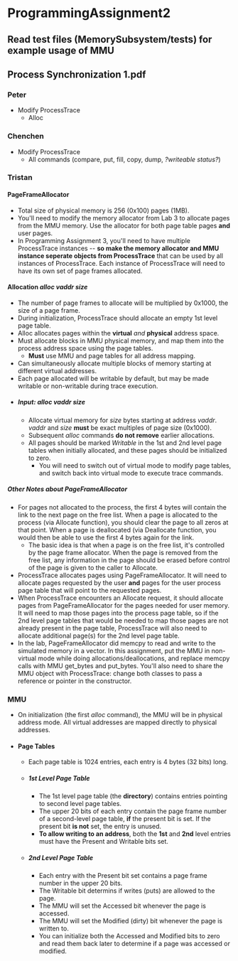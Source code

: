 # ProgrammingAssignment2

## Read test files (MemorySubsystem/tests) for example usage of MMU
## Process Synchronization 1.pdf

### Peter
- Modify ProcessTrace
  - Alloc

### Chenchen
- Modify ProcessTrace
  - All commands (compare, put, fill, copy, dump, *?writeable status?*)

### Tristan
#### PageFrameAllocator
  - Total size of physical memory is 256 (0x100) pages (1MB).
  - You'll need to modify the memory allocator from Lab 3 to allocate pages from the MMU memory. Use the allocator for both page table pages **and** user pages.
  - In Programming Assignment 3, you'll need to have multiple ProcessTrace instances -- **so make the memory allocator and MMU instance seperate objects from ProcessTrace** that can be used by all instances of ProcessTrace. Each instance of ProcessTrace will need to have its own set of page frames allocated. 
  #### Allocation *alloc* *vaddr* *size*
  - The number of page frames to allocate will be multiplied by 0x1000, the size of a page frame. 
  - During initialization, ProcessTrace should allocate an empty 1st level page table.
  - Alloc allocates pages within the **virtual** *and* **physical** address space.
  - Must allocate blocks in MMU physical memory, and map them into the process address space using the page tables.
    - **Must** use MMU and page tables for all address mapping.
  - Can simultaneously allocate multiple blocks of memory starting at different virtual addresses.
  - Each page allocated will be writable by default, but may be made writable or non-writable during trace execution.
  - ##### Input: *alloc* *vaddr* *size*
    - Allocate virtual memory for *size* bytes starting at address *vaddr*. *vaddr* and *size* **must** be exact multiples of page size (0x1000).
    - Subsequent *alloc* commands **do not remove** earlier allocations. 
    - All pages should be marked *Writable* in the 1st and 2nd level page tables when initially allocated, and these pages should be initialized to zero.
        - You will need to switch out of virtual mode to modify page tables, and switch back into virtual mode to execute trace commands.

##### Other Notes about PageFrameAllocator
- For pages not allocated to the process, the first 4 bytes will contain the link to the next page on the free list. When a page is allocated to the process (via Allocate function), you should clear the page to all zeros at that point. When a page is deallocated (via Deallocate function, you would then be able to use the first 4 bytes again for the link. 
    - The basic idea is that when a page is on the free list, it's controlled by the page frame allocator. When the page is removed from the free list, any information in the page should be erased before control of the page is given to the caller to Allocate.
- ProcessTrace allocates pages using PageFrameAllocator. It will need to allocate pages requested by the user **and** pages for the user process page table that will point to the requested pages.
- When ProcessTrace encounters an Allocate request, it should allocate pages from PageFrameAllocator for the pages needed for user memory. It will need to map those pages into the process page table, so if the 2nd level page tables that would be needed to map those pages are not already present in the page table, ProcessTrace will also need to allocate additional page(s) for the 2nd level page table.
- In the lab, PageFrameAllocator did memcpy to read and write to the simulated memory in a vector. In this assignment, put the MMU in non-virtual mode while doing allocations/deallocations, and replace memcpy calls with MMU get_bytes and put_bytes. You'll also need to share the MMU object with ProcessTrace: change both classes to pass a reference or pointer in the constructor.

### MMU
- On initialization (the first *alloc* command), the MMU will be in physical address mode. All virtual addresses are mapped directly to physical addresses. 
- #### Page Tables
    - Each page table is 1024 entries, each entry is 4 bytes (32 bits) long.
    - ##### 1st Level Page Table
        - The 1st level page table (the **directory**) contains entries pointing to second level page tables.
        - The upper 20 bits of each entry contain the page frame number of a second-level page table, **if** the present bit is set. If the present bit **is not** set, the entry is unused. 
        - **To allow writing to an address**, both the **1st** and **2nd** level entries must have the Present and Writable bits set.
    - ##### 2nd Level Page Table
        - Each entry with the Present bit set contains a page frame number in the upper 20 bits. 
        - The Writable bit determins if writes (puts) are allowed to the page.
        - The MMU will set the Accessed bit whenever the page is accessed. 
        - The MMU will set the Modified (dirty) bit whenever the page is written to.
        - You can initialize both the Accessed and Modified bits to zero and read them back later to determine if a page was accessed or modified.

